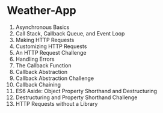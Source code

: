 # Weather-App

1. Asynchronous Basics
2. Call Stack, Callback Queue, and Event Loop
3. Making HTTP Requests
4. Customizing HTTP Requests
5. An HTTP Request Challenge
6. Handling Errors
7. The Callback Function
8. Callback Abstraction
9. Callback Abstraction Challenge
10. Callback Chaining
11. ES6 Aside: Object Property Shorthand and Destructuring
12. Destructuring and Property Shorthand Challenge
13. HTTP Requests without a Library
